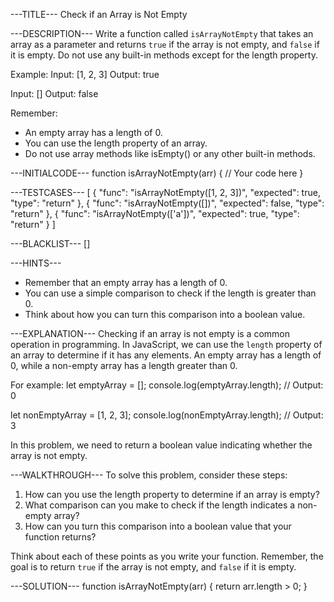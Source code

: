 ---TITLE---
Check if an Array is Not Empty

---DESCRIPTION---
Write a function called `isArrayNotEmpty` that takes an array as a parameter and returns `true` if the array is not empty, and `false` if it is empty. Do not use any built-in methods except for the length property.

Example:
Input: [1, 2, 3]
Output: true

Input: []
Output: false

Remember:
- An empty array has a length of 0.
- You can use the length property of an array.
- Do not use array methods like isEmpty() or any other built-in methods.

---INITIALCODE---
function isArrayNotEmpty(arr) {
  // Your code here
}

---TESTCASES---
[
  { "func": "isArrayNotEmpty([1, 2, 3])", "expected": true, "type": "return" },
  { "func": "isArrayNotEmpty([])", "expected": false, "type": "return" },
  { "func": "isArrayNotEmpty(['a'])", "expected": true, "type": "return" }
]

---BLACKLIST---
[]

---HINTS---
- Remember that an empty array has a length of 0.
- You can use a simple comparison to check if the length is greater than 0.
- Think about how you can turn this comparison into a boolean value.

---EXPLANATION---
Checking if an array is not empty is a common operation in programming. In JavaScript, we can use the `length` property of an array to determine if it has any elements. An empty array has a length of 0, while a non-empty array has a length greater than 0.

For example:
let emptyArray = [];
console.log(emptyArray.length); // Output: 0

let nonEmptyArray = [1, 2, 3];
console.log(nonEmptyArray.length); // Output: 3

In this problem, we need to return a boolean value indicating whether the array is not empty.

---WALKTHROUGH---
To solve this problem, consider these steps:

1. How can you use the length property to determine if an array is empty?
2. What comparison can you make to check if the length indicates a non-empty array?
3. How can you turn this comparison into a boolean value that your function returns?

Think about each of these points as you write your function. Remember, the goal is to return `true` if the array is not empty, and `false` if it is empty.

---SOLUTION---
function isArrayNotEmpty(arr) {
  return arr.length > 0;
}
